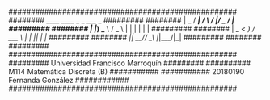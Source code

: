 ###################################################
########  ____  ____    _      _  ___  _  #########
######## |  _ \/ ___|  / \    / |/ _ \/ | #########
######## | |_) \___ \ / _ \   | | | | | | #########
######## |  _ < ___) / ___ \  | | |_| | | #########
######## |_| \_\____/_/   \_\ |_|\___/|_| #########
########                                  #########
###################################################
######### Universidad Francisco Marroquín #########
########## M114 Matemática Discreta (B) ###########
########### 20180190 Fernanda González ############
###################################################
